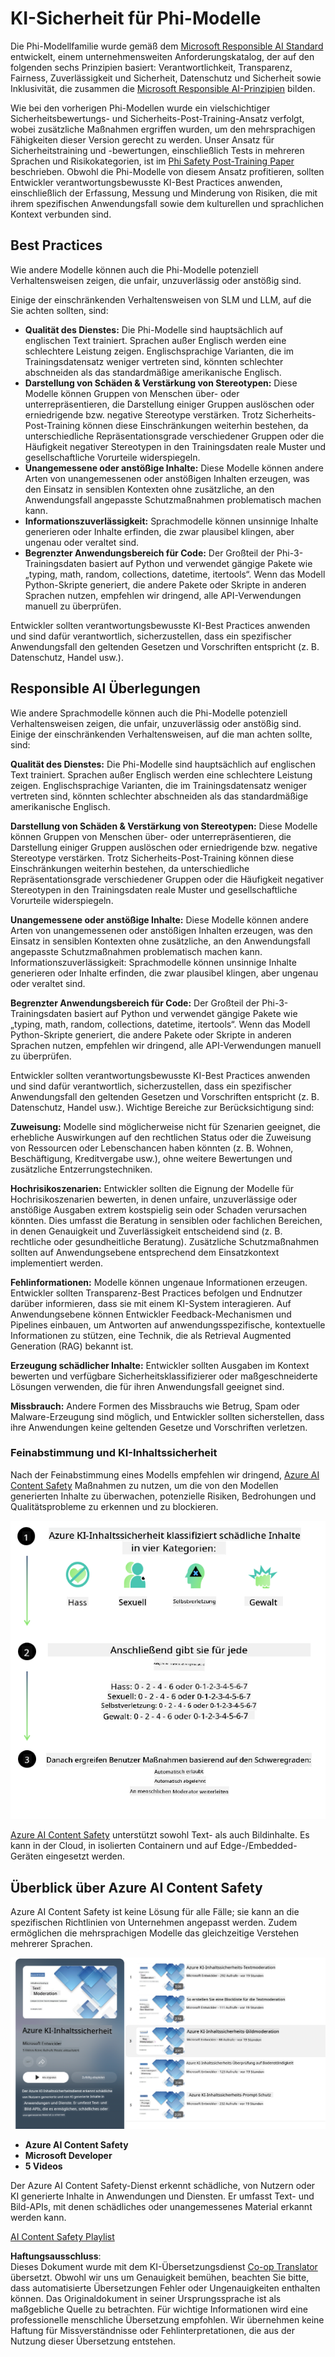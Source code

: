<!--
CO_OP_TRANSLATOR_METADATA:
{
  "original_hash": "c8273672cc57df2be675407a1383aaf0",
  "translation_date": "2025-07-16T17:41:49+00:00",
  "source_file": "md/01.Introduction/01/01.AISafety.md",
  "language_code": "de"
}
-->
# KI-Sicherheit für Phi-Modelle  
Die Phi-Modellfamilie wurde gemäß dem [Microsoft Responsible AI Standard](https://query.prod.cms.rt.microsoft.com/cms/api/am/binary/RE5cmFl) entwickelt, einem unternehmensweiten Anforderungskatalog, der auf den folgenden sechs Prinzipien basiert: Verantwortlichkeit, Transparenz, Fairness, Zuverlässigkeit und Sicherheit, Datenschutz und Sicherheit sowie Inklusivität, die zusammen die [Microsoft Responsible AI-Prinzipien](https://www.microsoft.com/ai/responsible-ai) bilden.

Wie bei den vorherigen Phi-Modellen wurde ein vielschichtiger Sicherheitsbewertungs- und Sicherheits-Post-Training-Ansatz verfolgt, wobei zusätzliche Maßnahmen ergriffen wurden, um den mehrsprachigen Fähigkeiten dieser Version gerecht zu werden. Unser Ansatz für Sicherheitstraining und -bewertungen, einschließlich Tests in mehreren Sprachen und Risikokategorien, ist im [Phi Safety Post-Training Paper](https://arxiv.org/abs/2407.13833) beschrieben. Obwohl die Phi-Modelle von diesem Ansatz profitieren, sollten Entwickler verantwortungsbewusste KI-Best Practices anwenden, einschließlich der Erfassung, Messung und Minderung von Risiken, die mit ihrem spezifischen Anwendungsfall sowie dem kulturellen und sprachlichen Kontext verbunden sind.

## Best Practices

Wie andere Modelle können auch die Phi-Modelle potenziell Verhaltensweisen zeigen, die unfair, unzuverlässig oder anstößig sind.

Einige der einschränkenden Verhaltensweisen von SLM und LLM, auf die Sie achten sollten, sind:

- **Qualität des Dienstes:** Die Phi-Modelle sind hauptsächlich auf englischen Text trainiert. Sprachen außer Englisch werden eine schlechtere Leistung zeigen. Englischsprachige Varianten, die im Trainingsdatensatz weniger vertreten sind, könnten schlechter abschneiden als das standardmäßige amerikanische Englisch.  
- **Darstellung von Schäden & Verstärkung von Stereotypen:** Diese Modelle können Gruppen von Menschen über- oder unterrepräsentieren, die Darstellung einiger Gruppen auslöschen oder erniedrigende bzw. negative Stereotype verstärken. Trotz Sicherheits-Post-Training können diese Einschränkungen weiterhin bestehen, da unterschiedliche Repräsentationsgrade verschiedener Gruppen oder die Häufigkeit negativer Stereotypen in den Trainingsdaten reale Muster und gesellschaftliche Vorurteile widerspiegeln.  
- **Unangemessene oder anstößige Inhalte:** Diese Modelle können andere Arten von unangemessenen oder anstößigen Inhalten erzeugen, was den Einsatz in sensiblen Kontexten ohne zusätzliche, an den Anwendungsfall angepasste Schutzmaßnahmen problematisch machen kann.  
- **Informationszuverlässigkeit:** Sprachmodelle können unsinnige Inhalte generieren oder Inhalte erfinden, die zwar plausibel klingen, aber ungenau oder veraltet sind.  
- **Begrenzter Anwendungsbereich für Code:** Der Großteil der Phi-3-Trainingsdaten basiert auf Python und verwendet gängige Pakete wie „typing, math, random, collections, datetime, itertools“. Wenn das Modell Python-Skripte generiert, die andere Pakete oder Skripte in anderen Sprachen nutzen, empfehlen wir dringend, alle API-Verwendungen manuell zu überprüfen.

Entwickler sollten verantwortungsbewusste KI-Best Practices anwenden und sind dafür verantwortlich, sicherzustellen, dass ein spezifischer Anwendungsfall den geltenden Gesetzen und Vorschriften entspricht (z. B. Datenschutz, Handel usw.).

## Responsible AI Überlegungen

Wie andere Sprachmodelle können auch die Phi-Modelle potenziell Verhaltensweisen zeigen, die unfair, unzuverlässig oder anstößig sind. Einige der einschränkenden Verhaltensweisen, auf die man achten sollte, sind:

**Qualität des Dienstes:** Die Phi-Modelle sind hauptsächlich auf englischen Text trainiert. Sprachen außer Englisch werden eine schlechtere Leistung zeigen. Englischsprachige Varianten, die im Trainingsdatensatz weniger vertreten sind, könnten schlechter abschneiden als das standardmäßige amerikanische Englisch.

**Darstellung von Schäden & Verstärkung von Stereotypen:** Diese Modelle können Gruppen von Menschen über- oder unterrepräsentieren, die Darstellung einiger Gruppen auslöschen oder erniedrigende bzw. negative Stereotype verstärken. Trotz Sicherheits-Post-Training können diese Einschränkungen weiterhin bestehen, da unterschiedliche Repräsentationsgrade verschiedener Gruppen oder die Häufigkeit negativer Stereotypen in den Trainingsdaten reale Muster und gesellschaftliche Vorurteile widerspiegeln.

**Unangemessene oder anstößige Inhalte:** Diese Modelle können andere Arten von unangemessenen oder anstößigen Inhalten erzeugen, was den Einsatz in sensiblen Kontexten ohne zusätzliche, an den Anwendungsfall angepasste Schutzmaßnahmen problematisch machen kann.  
Informationszuverlässigkeit: Sprachmodelle können unsinnige Inhalte generieren oder Inhalte erfinden, die zwar plausibel klingen, aber ungenau oder veraltet sind.

**Begrenzter Anwendungsbereich für Code:** Der Großteil der Phi-3-Trainingsdaten basiert auf Python und verwendet gängige Pakete wie „typing, math, random, collections, datetime, itertools“. Wenn das Modell Python-Skripte generiert, die andere Pakete oder Skripte in anderen Sprachen nutzen, empfehlen wir dringend, alle API-Verwendungen manuell zu überprüfen.

Entwickler sollten verantwortungsbewusste KI-Best Practices anwenden und sind dafür verantwortlich, sicherzustellen, dass ein spezifischer Anwendungsfall den geltenden Gesetzen und Vorschriften entspricht (z. B. Datenschutz, Handel usw.). Wichtige Bereiche zur Berücksichtigung sind:

**Zuweisung:** Modelle sind möglicherweise nicht für Szenarien geeignet, die erhebliche Auswirkungen auf den rechtlichen Status oder die Zuweisung von Ressourcen oder Lebenschancen haben könnten (z. B. Wohnen, Beschäftigung, Kreditvergabe usw.), ohne weitere Bewertungen und zusätzliche Entzerrungstechniken.

**Hochrisikoszenarien:** Entwickler sollten die Eignung der Modelle für Hochrisikoszenarien bewerten, in denen unfaire, unzuverlässige oder anstößige Ausgaben extrem kostspielig sein oder Schaden verursachen könnten. Dies umfasst die Beratung in sensiblen oder fachlichen Bereichen, in denen Genauigkeit und Zuverlässigkeit entscheidend sind (z. B. rechtliche oder gesundheitliche Beratung). Zusätzliche Schutzmaßnahmen sollten auf Anwendungsebene entsprechend dem Einsatzkontext implementiert werden.

**Fehlinformationen:** Modelle können ungenaue Informationen erzeugen. Entwickler sollten Transparenz-Best Practices befolgen und Endnutzer darüber informieren, dass sie mit einem KI-System interagieren. Auf Anwendungsebene können Entwickler Feedback-Mechanismen und Pipelines einbauen, um Antworten auf anwendungsspezifische, kontextuelle Informationen zu stützen, eine Technik, die als Retrieval Augmented Generation (RAG) bekannt ist.

**Erzeugung schädlicher Inhalte:** Entwickler sollten Ausgaben im Kontext bewerten und verfügbare Sicherheitsklassifizierer oder maßgeschneiderte Lösungen verwenden, die für ihren Anwendungsfall geeignet sind.

**Missbrauch:** Andere Formen des Missbrauchs wie Betrug, Spam oder Malware-Erzeugung sind möglich, und Entwickler sollten sicherstellen, dass ihre Anwendungen keine geltenden Gesetze und Vorschriften verletzen.

### Feinabstimmung und KI-Inhaltssicherheit

Nach der Feinabstimmung eines Modells empfehlen wir dringend, [Azure AI Content Safety](https://learn.microsoft.com/azure/ai-services/content-safety/overview) Maßnahmen zu nutzen, um die von den Modellen generierten Inhalte zu überwachen, potenzielle Risiken, Bedrohungen und Qualitätsprobleme zu erkennen und zu blockieren.

![Phi3AISafety](../../../../../translated_images/01.phi3aisafety.c0d7fc42f5a5c40507c5e8be556615b8377a63b8764865d057d4faac3757a478.de.png)

[Azure AI Content Safety](https://learn.microsoft.com/azure/ai-services/content-safety/overview) unterstützt sowohl Text- als auch Bildinhalte. Es kann in der Cloud, in isolierten Containern und auf Edge-/Embedded-Geräten eingesetzt werden.

## Überblick über Azure AI Content Safety

Azure AI Content Safety ist keine Lösung für alle Fälle; sie kann an die spezifischen Richtlinien von Unternehmen angepasst werden. Zudem ermöglichen die mehrsprachigen Modelle das gleichzeitige Verstehen mehrerer Sprachen.

![AIContentSafety](../../../../../translated_images/01.AIcontentsafety.a288819b8ce8da1a56cf708aff010a541799d002ae7ae84bb819b19ab8950591.de.png)

- **Azure AI Content Safety**  
- **Microsoft Developer**  
- **5 Videos**

Der Azure AI Content Safety-Dienst erkennt schädliche, von Nutzern oder KI generierte Inhalte in Anwendungen und Diensten. Er umfasst Text- und Bild-APIs, mit denen schädliches oder unangemessenes Material erkannt werden kann.

[AI Content Safety Playlist](https://www.youtube.com/playlist?list=PLlrxD0HtieHjaQ9bJjyp1T7FeCbmVcPkQ)

**Haftungsausschluss**:  
Dieses Dokument wurde mit dem KI-Übersetzungsdienst [Co-op Translator](https://github.com/Azure/co-op-translator) übersetzt. Obwohl wir uns um Genauigkeit bemühen, beachten Sie bitte, dass automatisierte Übersetzungen Fehler oder Ungenauigkeiten enthalten können. Das Originaldokument in seiner Ursprungssprache ist als maßgebliche Quelle zu betrachten. Für wichtige Informationen wird eine professionelle menschliche Übersetzung empfohlen. Wir übernehmen keine Haftung für Missverständnisse oder Fehlinterpretationen, die aus der Nutzung dieser Übersetzung entstehen.
